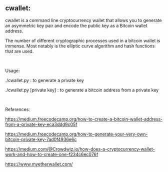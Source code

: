 cwallet:
--------

cwallet is a command line cryptocurrency wallet that allows you to generate an
asymmetric key pair and encode the public key as a Bitcoin wallet address.

The number of different cryptographic processes used in a bitcoin wallet is
immense. Most notably is the elliptic curve algorithm and hash functions that
are used.

 

Usage:

./cwallet.py : to generate a private key

./cwallet.py [private key] : to generate a bitcoin address from a private key

 

References:

<https://medium.freecodecamp.org/how-to-create-a-bitcoin-wallet-address-from-a-private-key-eca3ddd9c05f>

<https://medium.freecodecamp.org/how-to-generate-your-very-own-bitcoin-private-key-7ad0f4936e6c>

<https://medium.com/@Crowdwiz.io/how-does-a-cryptocurrency-wallet-work-and-how-to-create-one-f234c6ec076f>

<https://www.myetherwallet.com/>
